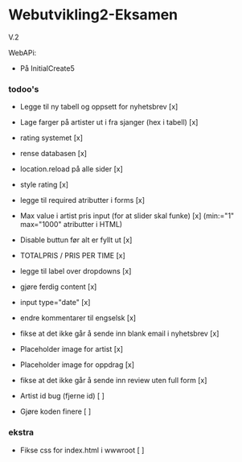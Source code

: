 # Webutvikling2-Eksamen
V.2


WebAPi:
- På InitialCreate5


### todoo's ###
- Legge til ny tabell og oppsett for nyhetsbrev [x]
- Lage farger på artister ut i fra sjanger (hex i tabell) [x]
- rating systemet [x]


- rense databasen [x]
- location.reload på alle sider [x]
- style rating [x]
- legge til required atributter i forms [x]
- Max value i artist pris input (for at slider skal funke) [x] (min:="1" max="1000" atributter i HTML)
- Disable buttun før alt er fyllt ut [x]
- TOTALPRIS / PRIS PER TIME [x]
- legge til label over dropdowns [x] 
- gjøre ferdig content [x]
- input type="date" [x]
- endre kommentarer til engselsk [x]
- fikse at det ikke går å sende inn blank email i nyhetsbrev [x]
- Placeholder image for artist [x]
- Placeholder image for oppdrag [x]
- fikse at det ikke går å sende inn review uten full form [x]

- Artist id bug (fjerne id) [ ]
- Gjøre koden finere [ ]


### ekstra ###
- Fikse css for index.html i wwwroot [ ]